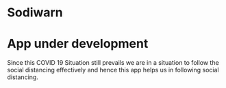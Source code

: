 # Sodiwarn
# App under development

Since this COVID 19 Situation still prevails we are in a situation to follow the social distancing effectively and hence this app helps us in following social distancing.
